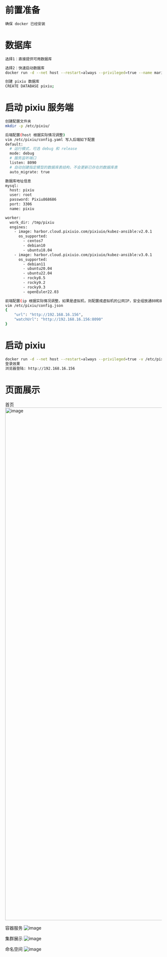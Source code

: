 # 前置准备
```bash
确保 docker 已经安装
```
# 数据库
```bash
选择1：直接提供可用数据库

选择2：快速启动数据库
docker run -d --net host --restart=always --privileged=true --name mariadb -e MYSQL_ROOT_PASSWORD="Pixiu868686" harbor.cloud.pixiuio.com/pixiuio/mysql:5.7

创建 pixiu 数据库
CREATE DATABASE pixiu;
```
# 启动 pixiu 服务端
```bash
创建配置文件夹
mkdir -p /etc/pixiu/

后端配置(host 根据实际情况调整)
vim /etc/pixiu/config.yaml 写入后端如下配置
default:
  # 运行模式，可选 debug 和 release
  mode: debug
  # 服务监听端口
  listen: 8090
  # 自动创建指定模型的数据库表结构，不会更新已存在的数据库表
  auto_migrate: true

数据库地址信息
mysql:
  host: pixiu
  user: root
  password: Pixiu868686
  port: 3306
  name: pixiu

worker:
  work_dir: /tmp/pixiu
  engines:
    - image: harbor.cloud.pixiuio.com/pixiuio/kubez-ansible:v2.0.1
      os_supported:
        - centos7
        - debian10
        - ubuntu18.04
    - image: harbor.cloud.pixiuio.com/pixiuio/kubez-ansible:v3.0.1
      os_supported:
        - debian11
        - ubuntu20.04
        - ubuntu22.04
        - rocky8.5
        - rocky9.2
        - rocky9.3
        - openEuler22.03

前端配置(ip 根据实际情况调整，如果是虚拟机，则配置成虚拟机的公网IP，安全组放通80和8090端口)
vim /etc/pixiu/config.json
{
    "url": "http://192.168.16.156",
    "watchUrl": "http://192.168.16.156:8090"
}
```
# 启动 pixiu
```bash
docker run -d --net host --restart=always --privileged=true -v /etc/pixiu:/etc/pixiu -v /var/run/docker.sock:/var/run/docker.sock --name pixiu-aio harbor.cloud.pixiuio.com/pixiuio/pixiu-aio
登录效果
浏览器登陆: http://192.168.16.156
```
# 页面展示
首页
<img width="1647" alt="image" src="https://github.com/youdian-xiaoshuai/pixiu/assets/64686398/9fc5e005-95cd-49ee-a13c-13f22949fd74">

容器服务
![image](https://github.com/youdian-xiaoshuai/pixiu/assets/64686398/9e450085-2297-4453-80e3-40b0775796a8)

集群展示
![image](https://github.com/youdian-xiaoshuai/pixiu/assets/64686398/9d3fa88a-6da1-4d86-bfb2-0f9a50ab77d5)

命名空间
![image](https://github.com/youdian-xiaoshuai/pixiu/assets/64686398/2af3946b-4f66-4859-bee4-68589d889ef5)



